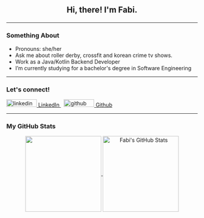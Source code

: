 ## <p align='center'>Hi, there! I'm Fabi.</p>

---

### Something About

- Pronouns: she/her
- Ask me about roller derby, crossfit and korean crime tv shows.
- Work as a Java/Kotlin Backend Developer
- I’m currently studying for a bachelor's degree in Software Engineering

---

### Let's connect!

<p>
  <a href="https://www.linkedin.com/in/fabiana-ferlin-assami" rel="nofollow noreferrer">
    <img width="80" height="20" src="https://img.shields.io/badge/LinkedIn-0A66C2.svg?style=for-the-badge&logo=LinkedIn&logoColor=white" alt="linkedin"> LinkedIn
  </a> &nbsp; 
  <a href="https://github.com/bianavic" rel="nofollow noreferrer">
    <img width="80" height="20" src="https://img.shields.io/badge/GitHub-181717.svg?style=for-the-badge&logo=GitHub&logoColor=white" alt="github"> Github
  </a>
</p>

---

### My GitHub Stats
<p align='center'>
<a href="https://github.com/bianavic/bianavic/">
  <img height=200 align="center" src="https://github-readme-stats.vercel.app/api/top-langs/?username=bianavic&hide=html,css,TypeScript,JavaScript&layout=compact&theme=radical" />
</a>
<a href="https://github.com/bianavic/bianavic/">
  <img height=200 align="center" src="https://github-readme-stats.vercel.app/api?username=bianavic&theme=radical" alt="Fabi's GitHub Stats"/>
</a>
</p>
